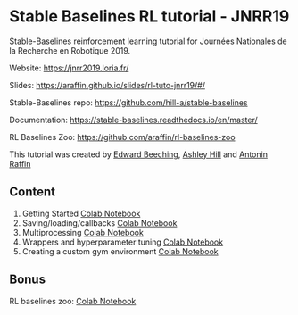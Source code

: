 # Stable Baselines RL tutorial - JNRR19

Stable-Baselines reinforcement learning tutorial for Journées Nationales de la Recherche en Robotique 2019.

Website: https://jnrr2019.loria.fr/

Slides: https://araffin.github.io/slides/rl-tuto-jnrr19/#/

Stable-Baselines repo: https://github.com/hill-a/stable-baselines

Documentation: https://stable-baselines.readthedocs.io/en/master/

RL Baselines Zoo: https://github.com/araffin/rl-baselines-zoo

This tutorial was created by [Edward Beeching](https://github.com/edbeeching), [Ashley Hill](https://github.com/hill-a) and [Antonin Raffin](https://araffin.github.io/)

## Content

1. Getting Started [Colab Notebook](https://colab.research.google.com/github/araffin/rl-tutorial-jnrr19/blob/master/1_getting_started.ipynb)
2. Saving/loading/callbacks [Colab Notebook](https://colab.research.google.com/github/araffin/rl-tutorial-jnrr19/blob/master/2_callbacks_saving_loading.ipynb)
3. Multiprocessing [Colab Notebook](https://colab.research.google.com/github/araffin/rl-tutorial-jnrr19/blob/master/3_multiprocessing.ipynb)
4. Wrappers and hyperparameter tuning [Colab Notebook](https://colab.research.google.com/github/araffin/rl-tutorial-jnrr19/blob/master/4_gym_wrappers.ipynb)
5. Creating a custom gym environment [Colab Notebook](https://colab.research.google.com/github/araffin/rl-tutorial-jnrr19/blob/master/5_custom_gym_env.ipynb)

## Bonus

RL baselines zoo: [Colab Notebook](https://colab.research.google.com/drive/1cPGK3XrCqEs3QLqiijsfib9OFht3kObX)
